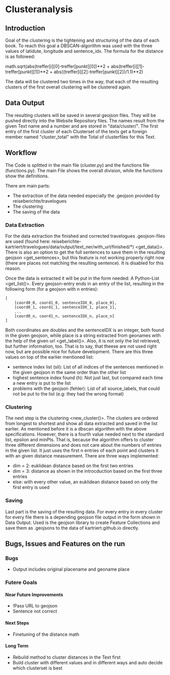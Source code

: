 # Clusteranalysis

## Introduction

Goal of the clustering is the tightening and structuring of the data of each book. To reach this goal a DBSCAN-algorithm was used with the three values of latidute, longitude and sentence_idx. The formula for the distance is as followed:

math.sqrt(abs(treffer[i][0]-treffer[punkt][0])**2 + abs(treffer[i][1]-treffer[punkt][1])**2 + abs((treffer[i][2]-treffer[punkt][2])/1.1)**2)

The data will be clustered two times in the way, that each of the resulting clusters of the first overall clustering will be clustered again. 

## Data Output

The resulting clusters will be saved in several geojson files. They will be pushed directly into the Website Repository files. The names result from the given Text name and a number and are stored in "data/cluster/". The first entry of the first cluster of each Clusterset of the texts get a foreign member named  "cluster_total" with the Total of clusterfiles for this Text.

## Workflow

The Code is splitted in the main file (cluster.py) and the functions file (functions.py). The main File shows the overall division, while the functions show the definitions.

There are  main parts:
- The extraction of the data needed especially the .geojson provided by reiseberichte/travelogues
- The clustering
- The saving of the data

### Data Extraction

For the data extraction the finished and corrected travelogues .geojson-files are used (found here: reiseberichte-kartriert/travelogues/data/output/text_ner/with_url/finished/*) <get_data()>. There is also an option to get the full sentences to save them in the resulting geojson <get_sentences>, but this feature is not working properly right now (there are places not matching the resulting sentence). It is disabled for this reason.

Once the data is extracted it will be put in the form needed: A Python-List <get_list()>. Every geojson-entry ends in an entry of the list, resulting in the following form (for a geojson with n entries):
~~~
[
    [coord0_0, coord1_0, sentenceIDX_0, place_0],
    [coord0_1, coord1_1, sentenceIDX_1, place_1],
    ...
    [coord0_n, coord1_n, sentenceIDX_n, place_n]
]
~~~
Both coordinates are doubles and the sentenceIDX is an integer, both found in the given geojson, while place is a string extracted from geonames with the help of the given url <get_label()>. Also, it is not only the list retrieved, but further information, too. That is to say, that theese are not used right now, but are possible nice for future development. There are this three values on top of the earlier mentioned list:
- sentence index list (sli): List of all indices of the sentences mentioned in the given geojson in the same order than the other list
- highest sentence index found (h): Not just last, but compared each time a new entry is put to the list
- problems with the geojson (fehler): List of all source_labels, that could not be put to the list (e.g: they had the wrong format)

### Clustering

The next step is the clustering <new_cluster()>. The clusters are ordered from longest to shortest and show all data extracted and saved in the list earlier. As mentioned before it is a dbscan algorithm with the above specifications. However, there is a fourth value needed next to the standard list, epsilon and minPts. That is, because the algorithm offers to cluster three different dimensions and does not care about the numbers of entries in the given list. It just uses the first n entries of each point and clusters it with an given distance measurement. There are three ways implemented:
- dim = 2: euklidean distance based on the first two entries
- dim = 3: distance as shown in the introcduction based on the first three entries
- else: with every other value, an euklidean distance based on only the first entry is used

### Saving

Last part is the saving of the resulting data. For every entry in every cluster for every file there is a depending geojson file output in the form shown in Data Output. Used is the geojson library to create Feature Collections and save them as .geojsons to the data of kartriert.github.io directly.

## Bugs, Issues and Features on the run

### Bugs

- Output includes original placename and geoname place

### Futere Goals

#### Near Future Improvements
- !Pass URL to geojson
- Sentence not correct

#### Next Steps
- Finetuning of the distance math

#### Long Term

- Rebuild method to cluster distances in the Text first
- Build cluster with different values and in different ways and auto decide which clusterset is best
